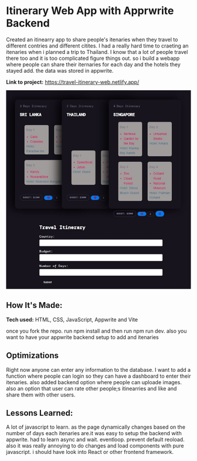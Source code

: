 # Itinerary Web App with Apprwrite Backend
Created an itinearry app to share people's itenaries when they travel to different contries and different citites. I had a really hard time to craeting an itenaries when i planned a trip to Thailand. I know that a lot of people travel there too and it is too complicated
figure things out. so i build a webapp where people can share their iternaries for each day and the hotels they stayed add. the data was stored in appwrite.

**Link to project:** https://travel-itinerary-web.netlify.app/

![alt tag](images/landingpage.JPG)

## How It's Made:

**Tech used:** HTML, CSS, JavaScript, Appwrite and Vite

once you fork the repo. run npm install and then run npm run dev. also you want to have your appwrite backend setup to add and itenaries

## Optimizations

Right now anyone can enter any information to the database. I want to add a function where people can login so they can have a dashboard to enter their itenaries. also added backend option where people can uploade images. also an option that user can rate other people;s
itinearries and like and share them with other users.

## Lessons Learned:

A lot of javascript to learn. as the page dynamically changes based on the number of days each itenaries are.it was easy to setup the backend with appwrite. had to learn async and wait. eventloop. prevent default reoload. also it was really annoying to do changes and load 
components with pure javascript. i should have look into React or other frontend framework.
